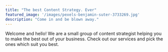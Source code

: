 ```yaml
---
title: "The best Content Strategy. Ever"
featured_image: '/images/pexels-benjamin-suter-3733269.jpg'
description: "Come in and be blown away."
---
```

Welcome and hello! We are a small group of content strategist helping you to make the best out of your business. Check out our services and pick the ones which suit you best.
